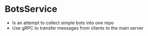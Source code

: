 # BotsService

- Is an attempt to collect simple bots into one repo
- Use gRPC to transfer messages from clients to the main server
